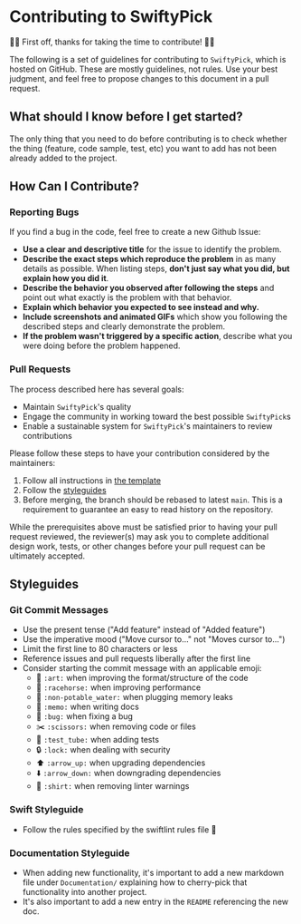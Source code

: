 # Contributing to SwiftyPick

🦅🍒 First off, thanks for taking the time to contribute! 🍒🦅

The following is a set of guidelines for contributing to `SwiftyPick`, which is hosted on GitHub. These are mostly guidelines, not rules. Use your best judgment, and feel free to propose changes to this document in a pull request.

## What should I know before I get started?

The only thing that you need to do before contributing is to check whether the thing (feature, code sample, test, etc) you want to add has not been already added to the project.  

## How Can I Contribute?

### Reporting Bugs

If you find a bug in the code, feel free to create a new Github Issue:

* **Use a clear and descriptive title** for the issue to identify the problem.
* **Describe the exact steps which reproduce the problem** in as many details as possible. When listing steps, **don't just say what you did, but explain how you did it**.
* **Describe the behavior you observed after following the steps** and point out what exactly is the problem with that behavior.
* **Explain which behavior you expected to see instead and why.**
* **Include screenshots and animated GIFs** which show you following the described steps and clearly demonstrate the problem.
* **If the problem wasn't triggered by a specific action**, describe what you were doing before the problem happened.

### Pull Requests

The process described here has several goals:

- Maintain `SwiftyPick`'s quality
- Engage the community in working toward the best possible `SwiftyPick`s
- Enable a sustainable system for `SwiftyPick`'s maintainers to review contributions

Please follow these steps to have your contribution considered by the maintainers:

1. Follow all instructions in [the template](PULL_REQUEST_TEMPLATE.md)
2. Follow the [styleguides](#styleguides)
3. Before merging, the branch should be rebased to latest `main`. This is a requirement to guarantee an easy to read history on the repository.

While the prerequisites above must be satisfied prior to having your pull request reviewed, the reviewer(s) may ask you to complete additional design work, tests, or other changes before your pull request can be ultimately accepted.

## Styleguides

### Git Commit Messages

* Use the present tense ("Add feature" instead of "Added feature")
* Use the imperative mood ("Move cursor to..." not "Moves cursor to...")
* Limit the first line to 80 characters or less
* Reference issues and pull requests liberally after the first line
* Consider starting the commit message with an applicable emoji:
    * :art: `:art:` when improving the format/structure of the code
    * :racehorse: `:racehorse:` when improving performance
    * :non-potable_water: `:non-potable_water:` when plugging memory leaks
    * :memo: `:memo:` when writing docs
    * :bug: `:bug:` when fixing a bug
    * :scissors: `:scissors:` when removing code or files
    * :test_tube: `:test_tube:` when adding tests
    * :lock: `:lock:` when dealing with security
    * :arrow_up: `:arrow_up:` when upgrading dependencies
    * :arrow_down: `:arrow_down:` when downgrading dependencies
    * :shirt: `:shirt:` when removing linter warnings

### Swift Styleguide

* Follow the rules specified by the swiftlint rules file 🚓

### Documentation Styleguide

* When adding new functionality, it's important to add a new markdown file under `Documentation/` explaining how to cherry-pick that functionality into another project.
* It's also important to add a new entry in the `README` referencing the new doc.
